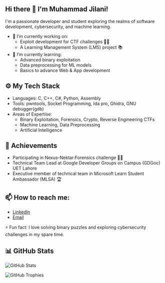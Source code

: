 ## Hi there 👋 I'm Muhammad Jilani!
I'm a passionate developer and student exploring the realms of software development, cybersecurity, and machine learning.

- 🔭 I’m currently working on: 
  - Exploit development for CTF challenges 🐱‍💻
  - A Learning Management System (LMS) project 📚
- 🌱 I’m currently learning:
  - Advanced binary exploitation
  - Data preprocessing for ML models
  - Basics to advance Web & App development

## ⚙️ My Tech Stack
- Languages: C, C++, C#, Python, Assembly
- Tools: pwntools, Socket Programming, Ida pro, Ghidra, GNU debugger(gdb)
- Areas of Expertise:
  - Binary Exploitation, Forensics, Crypto, Reverse Engineering CTFs
  - Machine Learning, Data Preprocessing
  - Artificial Intelligence

## 🚀 Achievements
- Participating in Nexus-Nektar:Forensics challenge 🕵️‍♂️
- Technical Team Lead at Google Developer Groups on Campus (GDGoc) UET Lahore
- Executive member of technical team in Microsoft Learn Student Ambassador (MLSA) 🏆

## 📫 How to reach me:
- [LinkedIn](https://www.linkedin.com/in/your-profile)
- [Email](muhammadjilani192@proton.me)

⚡ Fun fact: I love solving binary puzzles and exploring cybersecurity challenges in my spare time.

## 📊 GitHub Stats
![GitHub Stats](https://github-readme-stats.vercel.app/api?username=Nexus-Nektar291&show_icons=true&theme=radical)

![GitHub Trophies](https://github-profile-trophy.vercel.app/?username=Nexus-Nektar291&theme=monokai)
